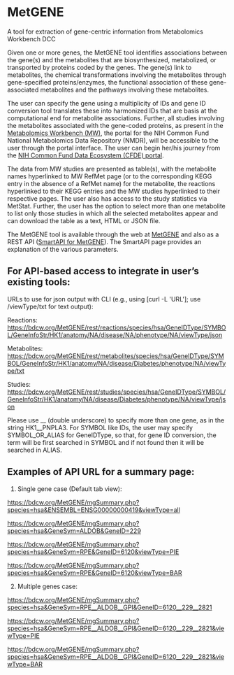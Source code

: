 # MetGENE
A tool for extraction of gene-centric information from Metabolomics Workbench DCC

Given one or more genes, the MetGENE tool identifies associations between the gene(s) and the metabolites that are biosynthesized, metabolized, or transported by proteins coded by the genes. The gene(s) link to metabolites, the chemical transformations involving the metabolites through gene-specified proteins/enzymes, the functional association of these gene-associated metabolites and the pathways involving these metabolites.

The user can specify the gene using a multiplicity of IDs and gene ID conversion tool translates these into harmonized IDs that are basis at the computational end for metabolite associations. Further, all studies involving the metabolites associated with the gene-coded proteins, as present in the [Metabolomics Workbench (MW)](https://www.metabolomicsworkbench.org/), the portal for the NIH Common Fund National Metabolomics Data Repository (NMDR), will be accessible to the user through the portal interface. The user can begin her/his journey from the [NIH Common Fund Data Ecosystem (CFDE) portal](https://app.nih-cfde.org/chaise/recordset/#1/CFDE:gene@sort(nid)). 

The data from MW studies are presented as table(s), with the metabolite names hyperlinked to MW RefMet page (or to the corresponding KEGG entry in the absence of a RefMet name) for the metabolite, the reactions hyperlinked to their KEGG entries and the MW studies hyperlinked to their respective pages. The user also has access to the study statistics via MetStat. Further, the user has the option to select more than one metabolite to list only those studies in which all the selected metabolites appear and can download the table as a text, HTML or JSON file.

The MetGENE tool is available through the web at <a href="https://bdcw.org/MetGENE">MetGENE</a> and also as a REST API 
(<a href="https://smart-api.info/ui/342e4cec92030d74efd84b61650fb0ea">SmartAPI for MetGENE</a>). The SmartAPI page provides an explanation of the various parameters.

## For API-based access to integrate in user’s existing tools:

URLs to use for json output with CLI (e.g., using [curl -L 'URL']; use /viewType/txt for text output):

Reactions:
https://bdcw.org/MetGENE/rest/reactions/species/hsa/GeneIDType/SYMBOL/GeneInfoStr/HK1/anatomy/NA/disease/NA/phenotype/NA/viewType/json

Metabolites:
https://bdcw.org/MetGENE/rest/metabolites/species/hsa/GeneIDType/SYMBOL/GeneInfoStr/HK1/anatomy/NA/disease/Diabetes/phenotype/NA/viewType/txt

Studies:
https://bdcw.org/MetGENE/rest/studies/species/hsa/GeneIDType/SYMBOL/GeneInfoStr/HK1/anatomy/NA/disease/Diabetes/phenotype/NA/viewType/json

Please use __ (double underscore) to specify more than one gene, as in the string HK1__PNPLA3. For SYMBOL like IDs, the user may specify SYMBOL_OR_ALIAS for GeneIDType, so that, for gene ID conversion, the term will be first searched in SYMBOL and if not found then it will be searched in ALIAS.

## Examples of API URL for a summary page:

1. Single gene case (Default tab view): 

https://bdcw.org/MetGENE/mgSummary.php?species=hsa&ENSEMBL=ENSG00000000419&viewType=all

https://bdcw.org/MetGENE/mgSummary.php?species=hsa&GeneSym=ALDOB&GeneID=229

https://bdcw.org/MetGENE/mgSummary.php?species=hsa&GeneSym=RPE&GeneID=6120&viewType=PIE

https://bdcw.org/MetGENE/mgSummary.php?species=hsa&GeneSym=RPE&GeneID=6120&viewType=BAR

2. Multiple genes case: 

https://bdcw.org/MetGENE/mgSummary.php?species=hsa&GeneSym=RPE__ALDOB__GPI&GeneID=6120__229__2821

https://bdcw.org/MetGENE/mgSummary.php?species=hsa&GeneSym=RPE__ALDOB__GPI&GeneID=6120__229__2821&viewType=PIE

https://bdcw.org/MetGENE/mgSummary.php?species=hsa&GeneSym=RPE__ALDOB__GPI&GeneID=6120__229__2821&viewType=BAR

